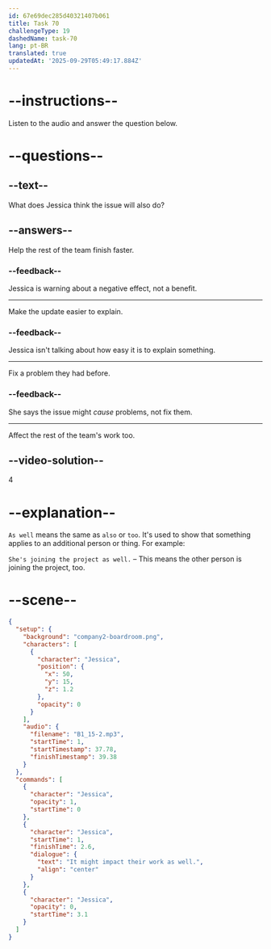 ```yaml
---
id: 67e69dec285d40321407b061
title: Task 70
challengeType: 19
dashedName: task-70
lang: pt-BR
translated: true
updatedAt: '2025-09-29T05:49:17.884Z'
---
```


<!-- (Audio) Jessica: It might impact their work as well. -->

# --instructions--

Listen to the audio and answer the question below.

# --questions--

## --text--

What does Jessica think the issue will also do?

## --answers--

Help the rest of the team finish faster.

### --feedback--

Jessica is warning about a negative effect, not a benefit.

---

Make the update easier to explain.

### --feedback--

Jessica isn't talking about how easy it is to explain something.

---

Fix a problem they had before.

### --feedback--

She says the issue might *cause* problems, not fix them.

---

Affect the rest of the team's work too.

## --video-solution--

4

# --explanation--

`As well` means the same as `also` or `too`. It's used to show that something applies to an additional person or thing. For example:

`She's joining the project as well.` – This means the other person is joining the project, too.

# --scene--

```json
{
  "setup": {
    "background": "company2-boardroom.png",
    "characters": [
      {
        "character": "Jessica",
        "position": {
          "x": 50,
          "y": 15,
          "z": 1.2
        },
        "opacity": 0
      }
    ],
    "audio": {
      "filename": "B1_15-2.mp3",
      "startTime": 1,
      "startTimestamp": 37.78,
      "finishTimestamp": 39.38
    }
  },
  "commands": [
    {
      "character": "Jessica",
      "opacity": 1,
      "startTime": 0
    },
    {
      "character": "Jessica",
      "startTime": 1,
      "finishTime": 2.6,
      "dialogue": {
        "text": "It might impact their work as well.",
        "align": "center"
      }
    },
    {
      "character": "Jessica",
      "opacity": 0,
      "startTime": 3.1
    }
  ]
}
```
